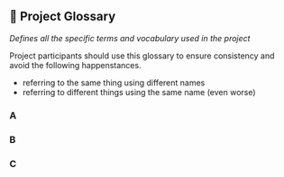 ## 📕 Project Glossary

_Defines all the specific terms and vocabulary used in the project_

Project participants should use this glossary to ensure consistency and avoid
the following happenstances.

- referring to the same thing using different names
- referring to different things using the same name (even worse)

### A

### B

### C

<!-- BEGIN LINK DEFINITIONS -->



<!-- END LINK DEFINITIONS -->
